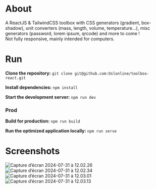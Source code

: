 # About

A ReactJS & TailwindCSS toolbox with CSS generators (gradient, box-shadow), unit converters (mass, length, volume, temperature...), misc generators (password, lorem ipsum, qrcode) and more to come !
<br>
Not fully responsive, mainly intended for computers.
<br>

# Run

**Clone the repository:**
`git clone git@github.com:Oslonline/toolbox-react.git`

**Install dependencies:**
`npm install`

**Start the development server:**
`npm run dev`

### Prod
**Build for production:**
`npm run build`

**Run the optimized application locally:**
`npm run serve`

# Screenshots
![Capture d’écran 2024-07-31 à 12.02.26](https://i.imgur.com/KCs3ut1.png)
![Capture d’écran 2024-07-31 à 12.02.34](https://i.imgur.com/XYz8pmi.png)
![Capture d’écran 2024-07-31 à 12.03.01](https://i.imgur.com/uqP6EGW.png)
![Capture d’écran 2024-07-31 à 12.03.13](https://i.imgur.com/OdKy280.png)

